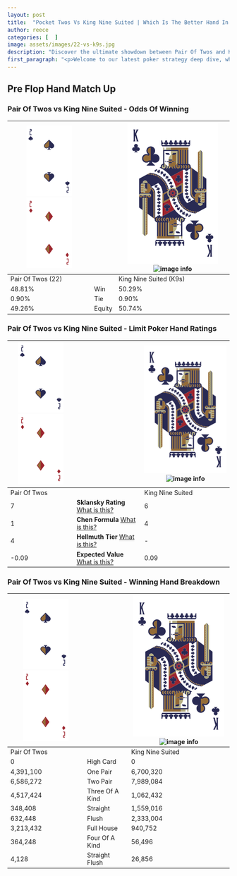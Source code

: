 ```yaml
---
layout: post
title:  "Pocket Twos Vs King Nine Suited | Which Is The Better Hand In Poker? A Complete Guide"
author: reece
categories: [  ]
image: assets/images/22-vs-k9s.jpg
description: "Discover the ultimate showdown between Pair Of Twos and King Nine Suited in poker! Uncover the odds, strategies, and scenarios where one hand triumphs over the other. Get ready to up your poker game with this thrilling analysis."
first_paragraph: "<p>Welcome to our latest poker strategy deep dive, where we're pitting two distinct hands against each other in a high-stakes showdown: Pair Of Twos vs King Nine Suited.</p><p>In the dynamic world of poker, every decision counts, and knowing which hand holds the upper hand is key to your success at the table.</p><p>In this article, we'll dissect these two hands, explore the scenarios where one dominates the other, and equip you with the knowledge to make strategic choices that can tip the odds in your favor.</p><p>Get ready to unravel the intriguing dynamics of these poker hands and elevate your game to new heights.</p>"
---
```




[comment]: # (sp0)

## Pre Flop Hand Match Up

<div class="table hand-ratings" markdown="1"> 



### Pair Of Twos vs King Nine Suited - Odds Of Winning


    
| ![image info](assets/images/hand1/2.png) ![image info](assets/images/hand1/2o.png) |  | ![image info](assets/images/hand2/K.png) ![image info](assets/images/hand2/9s.png) |
| -------- | -------- | -------- |
| Pair Of Twos (22) |  | King Nine Suited (K9s) |
| 48.81% | Win | 50.29% |
| 0.90% | Tie | 0.90% |
| 49.26% | Equity | 50.74% |




[comment]: # (sp1)



### Pair Of Twos vs King Nine Suited - Limit Poker Hand Ratings


    
| ![image info](assets/images/hand1/2.png) ![image info](assets/images/hand1/2o.png) |  | ![image info](assets/images/hand2/K.png) ![image info](assets/images/hand2/9s.png) |
| -------- | -------- | -------- |
| Pair Of Twos |  | King Nine Suited |
| 7 | **Sklansky Rating** [What is this?](/sklansky-rating-explained) | 6 |
| 1 | **Chen Formula** [What is this?](/chen-formula-explained) | 4 |
| 4 | **Hellmuth Tier** [What is this?](/Hellmuth-tier-explained) | - |
| -0.09 | **Expected Value** [What is this?](/expected-value-explained) | 0.09 |




[comment]: # (sp2)



### Pair Of Twos vs King Nine Suited - Winning Hand Breakdown


    
| ![image info](assets/images/hand1/2.png) ![image info](assets/images/hand1/2o.png) |  | ![image info](assets/images/hand2/K.png) ![image info](assets/images/hand2/9s.png) |
| -------- | -------- | -------- |
| Pair Of Twos |  | King Nine Suited |
| 0 | High Card | 0 |
| 4,391,100 | One Pair | 6,700,320 |
| 6,586,272 | Two Pair | 7,989,084 |
| 4,517,424 | Three Of A Kind | 1,062,432 |
| 348,408 | Straight | 1,559,016 |
| 632,448 | Flush | 2,333,004 |
| 3,213,432 | Full House | 940,752 |
| 364,248 | Four Of A Kind | 56,496 |
| 4,128 | Straight Flush | 26,856 |




[comment]: # (sp3)



</div>

[comment]: # (sp4)



[comment]: # (sp5)

